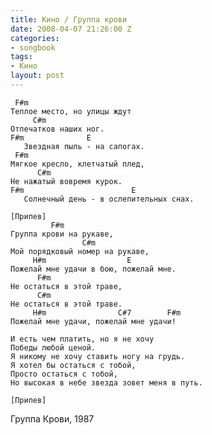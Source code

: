 ```yaml
---
title: Кино / Группа крови
date: 2008-04-07 21:26:00 Z
categories:
- songbook
tags:
- Кино
layout: post
---
```


	 F#m
	Теплое место, но улицы ждут
	     C#m
	Отпечатков наших ног.
	F#m              E
	   Звездная пыль - на сапогах.
	 F#m
	Мягкое кресло, клетчатый плед,
	      C#m
	Не нажатый вовремя курок.
	F#m                        E
	   Солнечный день - в ослепительных снах.
	
	[Припев]
	         F#m
	Группа крови на рукаве,
	                C#m
	Мой порядковый номер на рукаве,
	     H#m                  E
	Пожелай мне удачи в бою, пожелай мне.
	      F#m
	Не остаться в этой траве,
	      C#m
	Не остаться в этой траве.
	     H#m                C#7        F#m
	Пожелай мне удачи, пожелай мне удачи!
	
	И есть чем платить, но я не хочу
	Победы любой ценой.
	Я никому не хочу ставить ногу на грудь.
	Я хотел бы остаться с тобой,
	Просто остаться с тобой,
	Но высокая в небе звезда зовет меня в путь.
	
	[Припев]

Группа Крови, 1987

